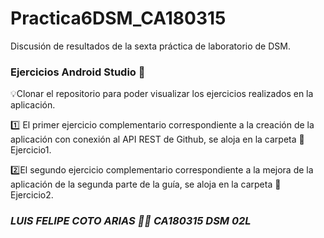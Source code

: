 # Practica6DSM_CA180315
 Discusión de resultados de la sexta práctica de laboratorio de DSM.

### Ejercicios Android Studio :robot:

:bulb:Clonar el repositorio para poder visualizar los ejercicios realizados en la aplicación. 

:one: El primer ejercicio complementario correspondiente a la creación de la aplicación con conexión al API REST de Github, se aloja en la carpeta :file_folder: Ejercicio1.

:two:El segundo ejercicio complementario correspondiente a la mejora de la aplicación de la segunda parte de la guía, se aloja en la carpeta :file_folder: Ejercicio2.

### _LUIS FELIPE COTO ARIAS :man_technologist: CA180315 DSM 02L_
